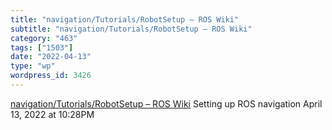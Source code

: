 ```yaml
---
title: "navigation/Tutorials/RobotSetup – ROS Wiki"
subtitle: "navigation/Tutorials/RobotSetup – ROS Wiki"
category: "463"
tags: ["1503"]
date: "2022-04-13"
type: "wp"
wordpress_id: 3426
---
```

[ navigation/Tutorials/RobotSetup – ROS Wiki](https://wiki.ros.org/navigation/Tutorials/RobotSetup)
 Setting up ROS navigation
April 13, 2022 at 10:28PM